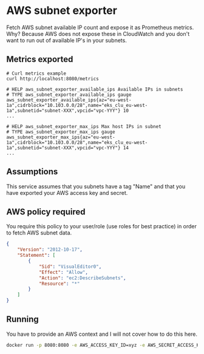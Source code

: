 # AWS subnet exporter
Fetch AWS subnet available IP count and expose it as Prometheus metrics. Why? Because AWS does not expose these in CloudWatch and you don't want to run out of available IP's in your subnets.

## Metrics exported
```
# Curl metrics example
curl http://localhost:8080/metrics

# HELP aws_subnet_exporter_available_ips Available IPs in subnets
# TYPE aws_subnet_exporter_available_ips gauge
aws_subnet_exporter_available_ips{az="eu-west-1a",cidrblock="10.103.0.0/28",name="eks_clu_eu-west-1a",subnetid="subnet-XXX",vpcid="vpc-YYY"} 10
...

# HELP aws_subnet_exporter_max_ips Max host IPs in subnet
# TYPE aws_subnet_exporter_max_ips gauge
aws_subnet_exporter_max_ips{az="eu-west-1a",cidrblock="10.103.0.0/28",name="eks_clu_eu-west-1a",subnetid="subnet-XXX",vpcid="vpc-YYY"} 14
...
```

## Assumptions
This service assumes that you subnets have a tag "Name" and that you have exported your AWS access key and secret.

## AWS policy required
You require this policy to your user/role (use roles for best practice) in order to fetch AWS subnet data.
```json
{
    "Version": "2012-10-17",
    "Statement": [
        {
            "Sid": "VisualEditor0",
            "Effect": "Allow",
            "Action": "ec2:DescribeSubnets",
            "Resource": "*"
        }
    ]
}
```

## Running
You have to provide an AWS context and I will not cover how to do this here.

```bash
docker run -p 8080:8080 -e AWS_ACCESS_KEY_ID=xyz -e AWS_SECRET_ACCESS_KEY=aaa ghcr.io/wcarlsen/aws-subnet-exporter:latest ./aws-subnet-exporter --port="8080" --region="eu-west-1" --filter="*" --period="60" --debug
```
